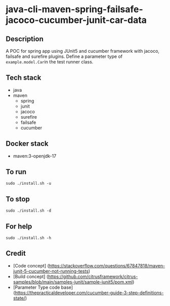 # java-cli-maven-spring-failsafe-jacoco-cucumber-junit-car-data

## Description
A POC for spring app using JUnit5
and cucumber framework with jacoco, failsafe
and surefire plugins. Define a parameter
type of `example.model.Car`in the test
runner class.

## Tech stack
- java
- maven
  - spring
  - junit
  - jacoco
  - surefire
  - failsafe
  - cucumber

## Docker stack
- maven:3-openjdk-17

## To run
`sudo ./install.sh -u`

## To stop
`sudo ./install.sh -d`

## For help
`sudo ./install.sh -h`

## Credit
- [Code concept] (https://stackoverflow.com/questions/67847818/maven-junit-5-cucumber-not-running-tests)
- [Build concept] (https://github.com/citrusframework/citrus-samples/blob/main/samples-junit/sample-junit5/pom.xml)
- [Parameter Type code base] (https://thepracticaldeveloper.com/cucumber-guide-3-step-definitions-state/)

